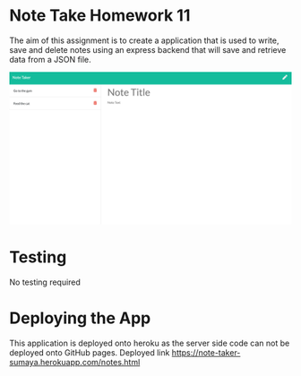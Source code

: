 # Note Take Homework 11

The aim of this assignment is to create a application that is used to write, save and delete notes using an express backend that will save and retrieve data from a JSON file.

![screenshot](./images/noteTakerScreenShot.png)

# Testing
No testing required

# Deploying the App

This application is deployed onto heroku as the server side code can not be deployed onto GitHub pages.
Deployed link https://note-taker-sumaya.herokuapp.com/notes.html